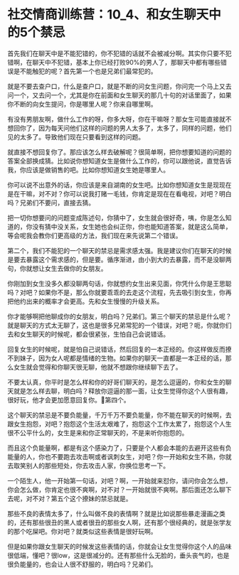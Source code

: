 # 社交情商训练营：10_4、和女生聊天中的5个禁忌

首先我们在聊天中是不能犯错的，你不犯错的话就不会被减分啊。其实你只要不犯错啊，在聊天中不犯错，基本上你已经打败90%的男人了，那聊天中都有哪些错误是不能触犯的呢？首先第一个也是兄弟们最常犯的。

就是不要去查户口，什么是查户口，就是不断的问女生问题，你问完一个马上又去问一个，又去问一个，尤其是你在前面和女生聊天的那几十句的对话里面了，如果你不断的向女生提问，你是哪里人呢？你来自哪里啊。

有没有男朋友啊，做什么工作的呀，你多大呀，你在干嘛呀？那女生可能直接就不想回你了，因为每天问他们这样的问题的男人太多了，太多了，同样的问题，他们见的太多了。导致他们现在只要看到这样的问题。

就直接不想回复你了。那应该怎么样去破解呢？很简单啊，把你想要知道的问题的答案全部换成猜。比如说你想知道女生是做什么工作的，你可以跟他说，直觉告诉我，你应该是做销售的吧。比如你想知道女生她是哪里人。

你可以说不出意外的话，你应该是来自湖南的女生吧。比如你想知道女生是现现在是在干嘛，对不对？你可以说我打赌一毛钱，你肯定是现在在看电视，对吧？明白吗？兄弟们不要问，直接去猜。

把一切你想要问的问题变成陈述句，你猜中了，女生就会很好奇，咦，你是怎么知道的，你没有猜中没关系，女生她也会纠正你，你也能知道答案，就是这么简单，等会呢我会教你们更高级的方法，我们现在来先说第二个错误。

第二个，我们不能犯的一个聊天的禁忌是需求感太强。我是建议你们在聊天的时候是要去暴露这个需求感的，但是要。循序渐进，由小到大的去暴露，而不是没聊两句，你就想让女生去做你的女朋友。

你刚加到女生没多久都没聊两句话，你就想约女生出来见面，你凭什么你是王思聪吗？对吧？如果你不是，那么你就要乖乖的去走这个流程，先去吸引到女生，你再把他约出来的概率才会更高。先和女生慢慢的升级关系。

你才能够啊把他聊成你的女朋友，明白吗？兄弟们。第三个聊天的禁忌是什么呢？就是聊天的方式太无聊了，这也是很多兄弟常犯的一个错误，对吧？呃，你就你们去和女生聊天的时候呢，都会很紧张，生怕自己会说错话。

回复女生的时候呢，就是怕自己说错话，然后回复的一本正经的。你这样做反而撩不到妹子，因为女人呢都是情绪的生物。如果你的聊天一直都是一本正经的话，那么女生就会觉得和你聊天很无聊，他就不想跟你继续聊下去了。

不要太认真，你平时是怎么样和你的好哥们聊天的，是怎么逗逼的，你和女生的聊天就是怎么样去聊，明白吗？释放你逗逼的那一面，让女生觉得你这个人很有趣，很好玩，他才会更加愿意回复你。🎼第四个。

这个聊天的禁忌是不要负能量，千万千万不要负能量，你不能在聊天的时候啊，去跟女生抱怨，对吧？抱怨这个生活太艰难了，抱怨这个工作太累了，抱怨这个人生很不公平什么的，女生是来和你正常聊天的，不是来听你抱怨的。

而且这个负能量啊，都是有这个感染力了，只要是个人都会本能的去避开这些有负能量的人，你也不要跑去攻击啊或者讽刺女生，对吧？你一开始和女生不熟，你就去取笑别人的那些短处，你去攻击人家，你换位思考一下。

一个陌生人，他一开始第一句话，对吧？啊，一开始就来怼你，请问你会怎么想，你会怎么做，你肯定也很不爽啊，对不对？一开始就很不爽啊。那后面还怎么聊下去呢，对不对？第五个这个撩妹的禁忌就是。

那些不良的表情太多了，什么叫做不良的表情啊？就是比如说那些暴走漫画之类的，还有那些很丑的黑人或者很丑的那些女人啊，还有那个很经典的，就是张学友的那个吃屎吧。你对吧？就类似这些表情是很好玩啊。

但是如果你跟女生聊天的时候发这些表情的话，你就会让女生觉得你这个人的品味很低端，懂吧？很low，这是很减分的。还有那些什么无脸的，垂头丧气的，也是很负能量的，也会让人很不舒服的，明白吗？兄弟们。

